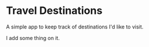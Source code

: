 # Travel Destinations

A simple app to keep track of destinations I'd like to visit.

I add some thing on it.